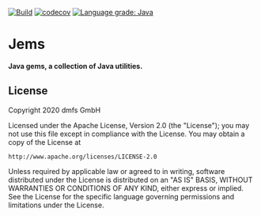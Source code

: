 [![Build](https://github.com/dmfs/jems/actions/workflows/main.yml/badge.svg?label=main)](https://github.com/dmfs/jems/actions/workflows/main.yml)
[![codecov](https://codecov.io/gh/dmfs/jems/branch/master/graph/badge.svg)](https://codecov.io/gh/dmfs/jems)
[![Language grade: Java](https://img.shields.io/lgtm/grade/java/g/dmfs/jems.svg?logo=lgtm&logoWidth=18)](https://lgtm.com/projects/g/dmfs/jems/context:java)

# Jems

__Java gems, a collection of Java utilities.__


## License

Copyright 2020 dmfs GmbH


Licensed under the Apache License, Version 2.0 (the "License");
you may not use this file except in compliance with the License.
You may obtain a copy of the License at

    http://www.apache.org/licenses/LICENSE-2.0

Unless required by applicable law or agreed to in writing, software
distributed under the License is distributed on an "AS IS" BASIS,
WITHOUT WARRANTIES OR CONDITIONS OF ANY KIND, either express or implied.
See the License for the specific language governing permissions and
limitations under the License.

